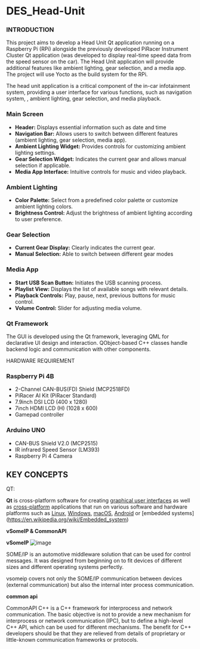 # DES_Head-Unit
### INTRODUCTION

This project aims to develop a Head Unit Qt application running on a Raspberry Pi (RPi) alongside the previously developed PiRacer Instrument Cluster Qt application (was developed to display real-time speed data from the speed sensor on the car). The Head Unit application will provide additional features like ambient lighting, gear selection, and a media app. The project will use Yocto as the build system for the RPi.

The head unit application is a critical component of the in-car infotainment system, providing a user interface for various functions, such as navigation system, , ambient lighting, gear selection, and media playback.

### Main Screen

- **Header:** Displays essential information such as date and  time
- **Navigation Bar:** Allows users to switch between different features (ambient lighting, gear selection, media app).
- **Ambient Lighting Widget:** Provides controls for customizing ambient lighting settings.
- **Gear Selection Widget:** Indicates the current gear and allows manual selection if applicable.
- **Media App Interface:** Intuitive controls for music and video playback.

### Ambient Lighting

- **Color Palette:** Select from a predefined color palette or customize ambient lighting colors.
- **Brightness Control:** Adjust the brightness of ambient lighting according to user preference.

### Gear Selection

- **Current Gear Display:** Clearly indicates the current gear.
- **Manual Selection:** Able to switch between different gear modes

### Media App

- **Start USB Scan Button:** Initiates the USB scanning process.
- **Playlist View:** Displays the list of available songs with relevant details.
- **Playback Controls:** Play, pause, next, previous buttons for music control.
- **Volume Control:** Slider for adjusting media volume.

### 

### Qt Framework

The GUI is developed using the Qt framework, leveraging QML for declarative UI design and interaction. QObject-based C++ classes handle backend logic and communication with other components.

HARDWARE REQUIREMENT

### Raspberry Pi 4B

- 2-Channel CAN-BUS(FD) Shield (MCP2518FD)
- PiRacer AI Kit (PiRacer Standard)
- 7.9inch DSI LCD (400 x 1280)
- 7inch HDMI LCD (H) (1028 x 600)
- Gamepad controller

### Arduino UNO

- CAN-BUS Shield V2.0 (MCP2515)
- IR infrared Speed Sensor (LM393)
- Raspberry Pi 4 Camera

## KEY CONCEPTS

QT:

**Qt** is cross-platform software for creating [graphical user interfaces](https://en.wikipedia.org/wiki/Graphical_user_interfaces) as well as [cross-platform](https://en.wikipedia.org/wiki/Cross-platform_software) applications that run on various software and hardware platforms such as [Linux](https://en.wikipedia.org/wiki/Linux), [Windows](https://en.wikipedia.org/wiki/Windows), [macOS](https://en.wikipedia.org/wiki/MacOS), [Android](https://en.wikipedia.org/wiki/Android_(operating_system)) or [embedded systems](https://en.wikipedia.org/wiki/Embedded_system) 

**vSomeIP & CommonAPI**


**vSomeIP**
![image](https://github.com/SEA-ME-Team6/DES_Head-Unit/assets/38885035/11310e04-dea9-4ea0-918d-eec82c25b112)


SOME/IP is an automotive middleware solution that can be used for control messages. It was designed from beginning on to fit devices of different sizes and different operating systems perfectly.

vsomeip covers not only the SOME/IP communication between devices (external communication) but also the internal inter process communication. 

**common api**

CommonAPI C++ is a C++ framework for interprocess and network communication. The basic objective is not to provide a new mechanism for interprocess or network communication (IPC), but to define a high-level C++ API, which can be used for different mechanisms. The benefit for C++ developers should be that they are relieved from details of proprietary or little-known communication frameworks or protocols.
